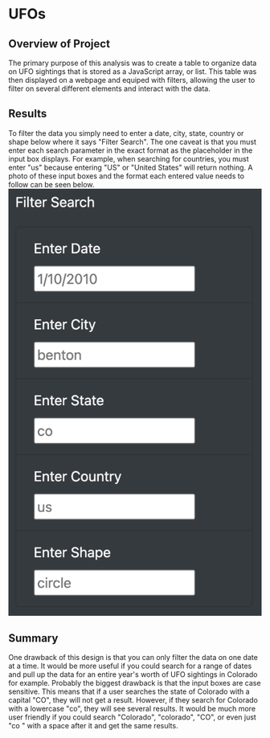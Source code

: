 # UFOs

## Overview of Project
The primary purpose of this analysis was to create a table to organize data on UFO sightings that is stored as a JavaScript array, or list. 
This table was then displayed on a webpage and equiped with filters, allowing the user to filter on several different elements and interact with the data. 

## Results
To filter the data you simply need to enter a date, city, state, country or shape below where it says "Filter Search". The one caveat is that you must enter each search parameter in the exact format as the placeholder in the input box displays. For example, when searching for countries, you must enter "us" because entering "US" or "United States" will return nothing. A photo of these input boxes and the format each entered value needs to follow can be seen below.
![summary_table](Screenshot1.png)

## Summary 
One drawback of this design is that you can only filter the data on one date at a time. It would be more useful if you could search for a range of dates and pull up the data for an entire year's worth of UFO sightings in Colorado for example. Probably the biggest drawback is that the input boxes are case sensitive. This means that if a user searches the state of Colorado with a capital "CO", they will not get a result. However, if they search for Colorado with a lowercase "co", they will see several results. It would be much more user friendly if you could search "Colorado", "colorado", "CO", or even just "co " with a space after it and get the same results.
